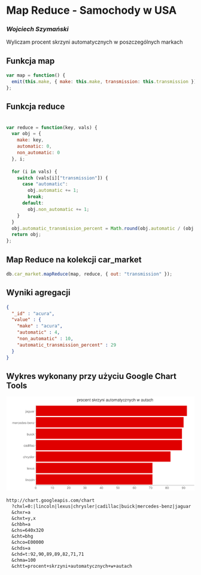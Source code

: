 ﻿# Map Reduce - Samochody w USA
### *Wojciech Szymański*

Wyliczam procent skrzyni automatycznych w poszczególnych markach

## Funkcja map

```js
var map = function() {
  emit(this.make, { make: this.make, transmission: this.transmission });
};
```

## Funkcja reduce

```js

var reduce = function(key, vals) {
  var obj = {
    make: key,
    automatic: 0,
    non_automatic: 0
  }, i;

  for (i in vals) {
    switch (vals[i]["transmission"]) {
      case "automatic":
        obj.automatic += 1;
        break;
      default:
        obj.non_automatic += 1;
    }
  }
  obj.automatic_transmission_percent = Math.round(obj.automatic / (obj.automatic + obj.non_automatic) * 100);
  return obj;
};
```

## Map Reduce na kolekcji car_market

```js
db.car_market.mapReduce(map, reduce, { out: "transmission" });
```

## Wyniki agregacji

```json
{ 
  "_id" : "acura", 
  "value" : { 
    "make" : "acura", 
    "automatic" : 4, 
    "non_automatic" : 10, 
    "automatic_transmission_percent" : 29 
  } 
}
```

## Wykres wykonany przy użyciu Google Chart Tools

![google_chart1](../images/ws_chart3.png)

```
http://chart.googleapis.com/chart
  ?chxl=0:|lincoln|lexus|chrysler|cadillac|buick|mercedes-benz|jaguar
  &chxr=a
  &chxt=y,x
  &chbh=a
  &chs=640x320
  &cht=bhg
  &chco=E00000
  &chds=a
  &chd=t:92,90,89,89,82,71,71
  &chma=100
  &chtt=procent+skrzyni+automatycznych+w+autach
```
